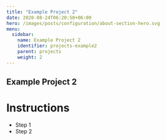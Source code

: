```yaml
---
title: "Example Project 2"
date: 2020-08-24T06:20:50+06:00
hero: /images/posts/configuration/about-section-hero.svg
menu:
  sidebar:
    name: Example Project 2
    identifier: projects-example2
    parent: projects
    weight: 2
---
```


## Example Project 2

# Instructions

- Step 1
- Step 2
